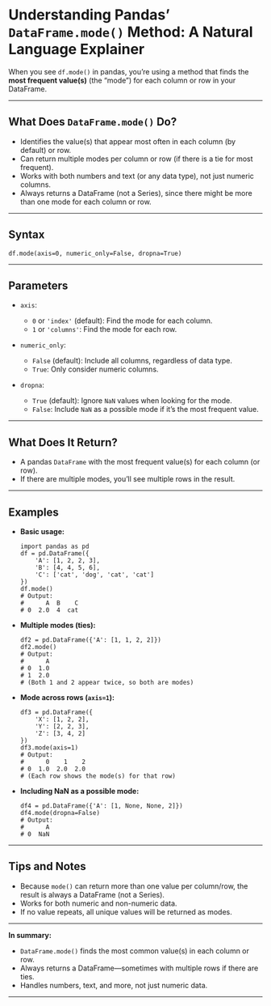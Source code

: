 # Understanding Pandas’ `DataFrame.mode()` Method: A Natural Language Explainer

When you see `df.mode()` in pandas, you’re using a method that finds the **most frequent value(s)** (the “mode”) for each column or row in your DataFrame.

---

## What Does `DataFrame.mode()` Do?

- Identifies the value(s) that appear most often in each column (by default) or row.
- Can return multiple modes per column or row (if there is a tie for most frequent).
- Works with both numbers and text (or any data type), not just numeric columns.
- Always returns a DataFrame (not a Series), since there might be more than one mode for each column or row.

---

## Syntax

    df.mode(axis=0, numeric_only=False, dropna=True)

---

## Parameters

- `axis`:
    - `0` or `'index'` (default): Find the mode for each column.
    - `1` or `'columns'`: Find the mode for each row.

- `numeric_only`:
    - `False` (default): Include all columns, regardless of data type.
    - `True`: Only consider numeric columns.

- `dropna`:
    - `True` (default): Ignore `NaN` values when looking for the mode.
    - `False`: Include `NaN` as a possible mode if it’s the most frequent value.

---

## What Does It Return?

- A pandas `DataFrame` with the most frequent value(s) for each column (or row).
- If there are multiple modes, you’ll see multiple rows in the result.

---

## Examples

- **Basic usage:**

      import pandas as pd
      df = pd.DataFrame({
          'A': [1, 2, 2, 3],
          'B': [4, 4, 5, 6],
          'C': ['cat', 'dog', 'cat', 'cat']
      })
      df.mode()
      # Output:
      #      A  B    C
      # 0  2.0  4  cat

- **Multiple modes (ties):**

      df2 = pd.DataFrame({'A': [1, 1, 2, 2]})
      df2.mode()
      # Output:
      #      A
      # 0  1.0
      # 1  2.0
      # (Both 1 and 2 appear twice, so both are modes)

- **Mode across rows (`axis=1`):**

      df3 = pd.DataFrame({
          'X': [1, 2, 2],
          'Y': [2, 2, 3],
          'Z': [3, 4, 2]
      })
      df3.mode(axis=1)
      # Output:
      #      0    1    2
      # 0  1.0  2.0  2.0
      # (Each row shows the mode(s) for that row)

- **Including NaN as a possible mode:**

      df4 = pd.DataFrame({'A': [1, None, None, 2]})
      df4.mode(dropna=False)
      # Output:
      #      A
      # 0  NaN

---

## Tips and Notes

- Because `mode()` can return more than one value per column/row, the result is always a DataFrame (not a Series).
- Works for both numeric and non-numeric data.
- If no value repeats, all unique values will be returned as modes.

---

**In summary:**
- `DataFrame.mode()` finds the most common value(s) in each column or row.
- Always returns a DataFrame—sometimes with multiple rows if there are ties.
- Handles numbers, text, and more, not just numeric data.

---
